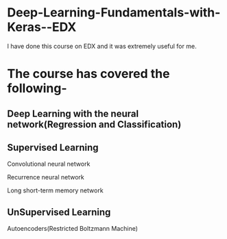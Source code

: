 # Deep-Learning-Fundamentals-with-Keras--EDX
I have done this course on EDX and it was extremely useful for me.

# The course has covered the following-
## Deep Learning with the neural network(Regression and Classification)
## Supervised Learning

Convolutional neural network

Recurrence neural network

Long short-term memory network

## UnSupervised Learning

Autoencoders(Restricted Boltzmann Machine)
